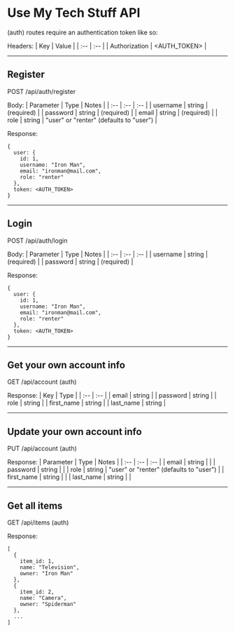 # Use My Tech Stuff API

(auth) routes require an authentication token like so: 

Headers:
| Key | Value |
| :-- | :-- |
| Authorization | <AUTH_TOKEN> |

---

## Register

POST /api/auth/register

Body:
| Parameter | Type | Notes |
| :-- | :-- | :-- |
| username | string | (required) |
| password | string | (required) |
| email | string | (required) |
| role | string | "user" or "renter" (defaults to "user") |

Response:
```
{
  user: {
    id: 1,
    username: "Iron Man",
    email: "ironman@mail.com",
    role: "renter"
  },
  token: <AUTH_TOKEN>
}
```

---

## Login

POST /api/auth/login

Body:
| Parameter | Type | Notes |
| :-- | :-- | :-- |
| username | string | (required) |
| password | string | (required) |

Response:
```
{
  user: {
    id: 1,
    username: "Iron Man",
    email: "ironman@mail.com",
    role: "renter"
  },
  token: <AUTH_TOKEN>
}
```

---

## Get your own account info

GET /api/account (auth)

Response:
| Key | Type |
| :-- | :-- |
| email | string |
| password | string |
| role | string |
| first_name | string |
| last_name | string |

---

## Update your own account info

PUT /api/account (auth)

Response:
| Parameter | Type | Notes |
| :-- | :-- | :-- |
| email | string | |
| password | string | |
| role | string | "user" or "renter" (defaults to "user") |
| first_name | string | |
| last_name | string | |

---

## Get all items

GET /api/items (auth)

Response:
```
[
  {
    item_id: 1,
    name: "Television",
    owner: "Iron Man"
  },
  {
    item_id: 2,
    name: "Camera",
    owner: "Spiderman"
  },
  ...
]
```


